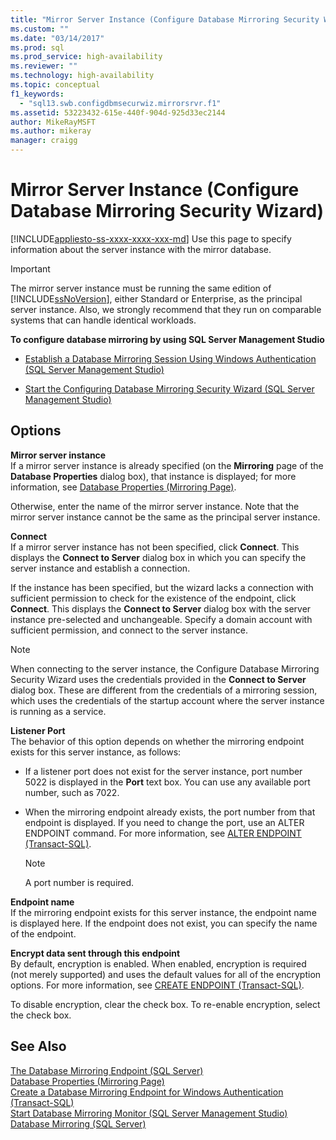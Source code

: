 ```yaml
---
title: "Mirror Server Instance (Configure Database Mirroring Security Wizard) | Microsoft Docs"
ms.custom: ""
ms.date: "03/14/2017"
ms.prod: sql
ms.prod_service: high-availability
ms.reviewer: ""
ms.technology: high-availability
ms.topic: conceptual
f1_keywords: 
  - "sql13.swb.configdbmsecurwiz.mirrorsrvr.f1"
ms.assetid: 53223432-615e-440f-904d-925d33ec2144
author: MikeRayMSFT
ms.author: mikeray
manager: craigg
---
```

# Mirror Server Instance (Configure Database Mirroring Security Wizard)
[!INCLUDE[appliesto-ss-xxxx-xxxx-xxx-md](../../includes/appliesto-ss-xxxx-xxxx-xxx-md.md)]
  Use this page to specify information about the server instance with the mirror database.  
  
> [!IMPORTANT]  
>  The mirror server instance must be running the same edition of [!INCLUDE[ssNoVersion](../../includes/ssnoversion-md.md)], either Standard or Enterprise, as the principal server instance. Also, we strongly recommend that they run on comparable systems that can handle identical workloads.  
  
 **To configure database mirroring by using SQL Server Management Studio**  
  
-   [Establish a Database Mirroring Session Using Windows Authentication &#40;SQL Server Management Studio&#41;](../../database-engine/database-mirroring/establish-database-mirroring-session-windows-authentication.md)  
  
-   [Start the Configuring Database Mirroring Security Wizard &#40;SQL Server Management Studio&#41;](../../database-engine/database-mirroring/start-the-configuring-database-mirroring-security-wizard.md)  
  
## Options  
 **Mirror server instance**  
 If a mirror server instance is already specified (on the **Mirroring** page of the **Database Properties** dialog box), that instance is displayed; for more information, see [Database Properties &#40;Mirroring Page&#41;](../../relational-databases/databases/database-properties-mirroring-page.md).  
  
 Otherwise, enter the name of the mirror server instance. Note that the mirror server instance cannot be the same as the principal server instance.  
  
 **Connect**  
 If a mirror server instance has not been specified, click **Connect**. This displays the **Connect to Server** dialog box in which you can specify the server instance and establish a connection.  
  
 If the instance has been specified, but the wizard lacks a connection with sufficient permission to check for the existence of the endpoint, click **Connect**. This displays the **Connect to Server** dialog box with the server instance pre-selected and unchangeable. Specify a domain account with sufficient permission, and connect to the server instance.  
  
> [!NOTE]  
>  When connecting to the server instance, the Configure Database Mirroring Security Wizard uses the credentials provided in the **Connect to Server** dialog box. These are different from the credentials of a mirroring session, which uses the credentials of the startup account where the server instance is running as a service.  
  
 **Listener Port**  
 The behavior of this option depends on whether the mirroring endpoint exists for this server instance, as follows:  
  
-   If a listener port does not exist for the server instance, port number 5022 is displayed in the **Port** text box. You can use any available port number, such as 7022.  
  
-   When the mirroring endpoint already exists, the port number from that endpoint is displayed. If you need to change the port, use an ALTER ENDPOINT command. For more information, see [ALTER ENDPOINT &#40;Transact-SQL&#41;](../../t-sql/statements/alter-endpoint-transact-sql.md).  
  
    > [!NOTE]  
    >  A port number is required.  
  
 **Endpoint name**  
 If the mirroring endpoint exists for this server instance, the endpoint name is displayed here. If the endpoint does not exist, you can specify the name of the endpoint.  
  
 **Encrypt data sent through this endpoint**  
 By default, encryption is enabled. When enabled, encryption is required (not merely supported) and uses the default values for all of the encryption options. For more information, see [CREATE ENDPOINT &#40;Transact-SQL&#41;](../../t-sql/statements/create-endpoint-transact-sql.md).  
  
 To disable encryption, clear the check box. To re-enable encryption, select the check box.  
  
## See Also  
 [The Database Mirroring Endpoint &#40;SQL Server&#41;](../../database-engine/database-mirroring/the-database-mirroring-endpoint-sql-server.md)   
 [Database Properties &#40;Mirroring Page&#41;](../../relational-databases/databases/database-properties-mirroring-page.md)   
 [Create a Database Mirroring Endpoint for Windows Authentication &#40;Transact-SQL&#41;](../../database-engine/database-mirroring/create-a-database-mirroring-endpoint-for-windows-authentication-transact-sql.md)   
 [Start Database Mirroring Monitor &#40;SQL Server Management Studio&#41;](../../database-engine/database-mirroring/start-database-mirroring-monitor-sql-server-management-studio.md)   
 [Database Mirroring &#40;SQL Server&#41;](../../database-engine/database-mirroring/database-mirroring-sql-server.md)  
  
  
